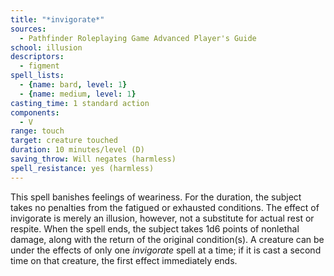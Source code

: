 ```yaml
---
title: "*invigorate*"
sources:
  - Pathfinder Roleplaying Game Advanced Player's Guide
school: illusion
descriptors:
  - figment
spell_lists:
  - {name: bard, level: 1}
  - {name: medium, level: 1}
casting_time: 1 standard action
components:
  - V
range: touch
target: creature touched
duration: 10 minutes/level (D)
saving_throw: Will negates (harmless)
spell_resistance: yes (harmless)
---
```


This spell banishes feelings of weariness. For the duration, the subject takes no penalties from the fatigued or exhausted conditions. The effect of invigorate is merely an illusion, however, not a substitute for actual rest or respite. When the spell ends, the subject takes 1d6 points of nonlethal damage, along with the return of the original condition(s). A creature can be under the effects of only one *invigorate* spell at a time; if it is cast a second time on that creature, the first effect immediately ends.


